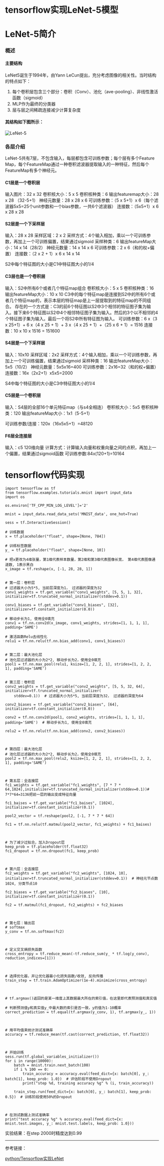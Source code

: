 # tensorflow实现LeNet-5模型


# LeNet-5简介

### 概述

#### 主要结构

LeNet5诞生于1994年，由Yann LeCun提出，充分考虑图像的相关性。当时结构的特点如下：

1. 每个卷积层包含三个部分：卷积（Conv）、池化（ave-pooling）、非线性激活函数（sigmoid）
2. MLP作为最终的分类器
3. 层与层之间稀疏连接减少计算复杂度

#### 其结构如下图所示：

![LeNet-5](https://static.flyai.com/lenet-5.png)

### 各层介绍

LeNet-5共有7层，不包含输入，每层都包含可训练参数；每个层有多个Feature Map，每个FeatureMap通过一种卷积滤波器提取输入的一种特征，然后每个FeatureMap有多个神经元。

#### C1层是一个卷积层

输入图片：32 x 32
卷积核大小：5 x 5
卷积核种类：6
输出featuremap大小：28 x 28 （32-5+1）
神经元数量：28 x 28 x 6
可训练参数：（5 x 5+1）x 6（每个滤波器5x5=25个unit参数和一个bias参数，一共6个滤波器）
连接数：（5x5+1）x 6 x 28 x 28

#### S2层是一个下采样层

输入：28 x 28
采样区域：2 x 2
采样方式：4个输入相加，乘以一个可训练参数，再加上一个可训练偏置，结果通过sigmoid
采样种类：6
输出featureMap大小：14 x 14（28/2）
神经元数量：14 x 14 x 6
可训练参数：2 x 6（和的权+偏置）
连接数：（2 x 2 + 1）x 6 x 14 x 14

S2中每个特征图的大小是C1中特征图大小的1/4

#### C3层也是一个卷积层

输入：S2中所有6个或者几个特征map组合
卷积核大小：5 x 5
卷积核种类：16
输出featureMap大小：10 x 10
C3中的每个特征map是连接到S2中的所有6个或者几个特征map的，表示本层的特征map是上一层提取到的特征map的不同组合。
存在的一个方式是：C3的前6个特征图以S2中3个相邻的特征图子集为输入。接下来6个特征图以S2中4个相邻特征图子集为输入。然后的3个以不相邻的4个特征图子集为输入。最后一个将S2中所有特征图为输入。
可训练参数：6 x（3 x 25+1）+ 6 x（4 x 25 + 1）+ 3 x（4 x 25 + 1）+（25  x 6 + 1）= 1516
连接数：10 x 10 x 1516 = 151600

#### S4层是一个下采样层

输入：10x10
采样区域：2x2
采样方式：4个输入相加，乘以一个可训练参数，再加上一个可训练偏置，结果通过sigmoid
采样种类：16
输出featureMap大小：5x5（10/2）
神经元数量：5x5x16=400
可训练参数：2x16=32（和的权+偏置）
连接数：16x（2x2+1）x5x5=2000

S4中每个特征图的大小是C3中特征图大小的1/4

#### C5层是一个卷积层

输入：S4层的全部16个单元特征map（与s4全相连）
卷积核大小：5x5
卷积核种类：120
输出featureMap大小：1x1（5-5+1）

可训练参数/连接：120x（16x5x5+1）=48120

#### F6层全连接层

输入：c5 120维向量
计算方式：计算输入向量和权重向量之间的点积，再加上一个偏置，结果通过sigmoid函数
可训练参数:84x(120+1)=10164

# tensorflow代码实现

```python?linenums
import tensorflow as tf
from tensorflow.examples.tutorials.mnist import input_data
import os

os.environ['TF_CPP_MIN_LOG_LEVEL']='2'

mnist = input_data.read_data_sets('MNIST_data', one_hot=True)

sess = tf.InteractiveSession()

# 训练数据
x = tf.placeholder("float", shape=[None, 784])

# 训练标签数据
y_ = tf.placeholder("float", shape=[None, 10])

# 把x更改为4维张量，第1维代表样本数量，第2维和第3维代表图像长宽， 第4维代表图像通道数, 1表示黑白
x_image = tf.reshape(x, [-1, 28, 28, 1])


# 第一层：卷积层
# 过滤器大小为5*5, 当前层深度为1， 过滤器的深度为32
conv1_weights = tf.get_variable("conv1_weights", [5, 5, 1, 32], initializer=tf.truncated_normal_initializer(stddev=0.1))

conv1_biases = tf.get_variable("conv1_biases", [32], initializer=tf.constant_initializer(0.0))

# 移动步长为1, 使用全0填充
conv1 = tf.nn.conv2d(x_image, conv1_weights, strides=[1, 1, 1, 1], padding='SAME')

# 激活函数Relu去线性化
relu1 = tf.nn.relu(tf.nn.bias_add(conv1, conv1_biases))

 
# 第二层：最大池化层
# 池化层过滤器的大小为2*2, 移动步长为2，使用全0填充
pool1 = tf.nn.max_pool(relu1, ksize=[1, 2, 2, 1], strides=[1, 2, 2, 1], padding='SAME')

 
# 第三层：卷积层
conv2_weights = tf.get_variable("conv2_weights", [5, 5, 32, 64], initializer=tf.truncated_normal_initializer(
    stddev=0.1))  # 过滤器大小为5*5, 当前层深度为32， 过滤器的深度为64

conv2_biases = tf.get_variable("conv2_biases", [64], initializer=tf.constant_initializer(0.0))

conv2 = tf.nn.conv2d(pool1, conv2_weights, strides=[1, 1, 1, 1], padding='SAME')  # 移动步长为1, 使用全0填充

relu2 = tf.nn.relu(tf.nn.bias_add(conv2, conv2_biases))

 

# 第四层：最大池化层
# 池化层过滤器的大小为2*2, 移动步长为2，使用全0填充
pool2 = tf.nn.max_pool(relu2, ksize=[1, 2, 2, 1], strides=[1, 2, 2, 1], padding='SAME')

 

# 第五层：全连接层
fc1_weights = tf.get_variable("fc1_weights", [7 * 7 * 64,1024],initializer=tf.truncated_normal_initializer(stddev=0.1))# 7*7*64=3136把前一层的输出变成特征向量

fc1_baises = tf.get_variable("fc1_baises", [1024], initializer=tf.constant_initializer(0.1))

pool2_vector = tf.reshape(pool2, [-1, 7 * 7 * 64])

fc1 = tf.nn.relu(tf.matmul(pool2_vector, fc1_weights) + fc1_baises)



# 为了减少过拟合，加入Dropout层
keep_prob = tf.placeholder(tf.float32)
fc1_dropout = tf.nn.dropout(fc1, keep_prob)



# 第六层：全连接层
fc2_weights = tf.get_variable("fc2_weights", [1024, 10],                           initializer=tf.truncated_normal_initializer(stddev=0.1))  # 神经元节点数1024, 分类节点10

fc2_biases = tf.get_variable("fc2_biases", [10], initializer=tf.constant_initializer(0.1))

fc2 = tf.matmul(fc1_dropout, fc2_weights) + fc2_biases

 

# 第七层：输出层
# softmax
y_conv = tf.nn.softmax(fc2)

 

# 定义交叉熵损失函数
cross_entropy = tf.reduce_mean(-tf.reduce_sum(y_ * tf.log(y_conv), reduction_indices=[1]))

 

# 选择优化器，并让优化器最小化损失函数/收敛, 反向传播
train_step = tf.train.AdamOptimizer(1e-4).minimize(cross_entropy)

 

# tf.argmax()返回的是某一维度上其数据最大所在的索引值，在这里即代表预测值和真实值

# 判断预测值y和真实值y_中最大数的索引是否一致，y的值为1-10概率
correct_prediction = tf.equal(tf.argmax(y_conv, 1), tf.argmax(y_, 1))

 

# 用平均值来统计测试准确率
accuracy = tf.reduce_mean(tf.cast(correct_prediction, tf.float32))

 

# 开始训练
sess.run(tf.global_variables_initializer())
for i in range(10000):
    batch = mnist.train.next_batch(100)
    if i % 100 == 0:
        train_accuracy = accuracy.eval(feed_dict={x: batch[0], y_: batch[1], keep_prob: 1.0})  # 评估阶段不使用Dropout
        print("step %d, training accuracy %g" % (i, train_accuracy))

    train_step.run(feed_dict={x: batch[0], y_: batch[1], keep_prob: 0.5})  # 训练阶段使用50%的Dropout

 

# 在测试数据上测试准确率
print("test accuracy %g" % accuracy.eval(feed_dict={x: mnist.test.images, y_: mnist.test.labels, keep_prob: 1.0}))

```

实验结果：在step 2000时精度达到0.99

___

 参考链接：

[python/Tensorflow实现LeNet](https://blog.csdn.net/Florentina_/article/details/79817497)

